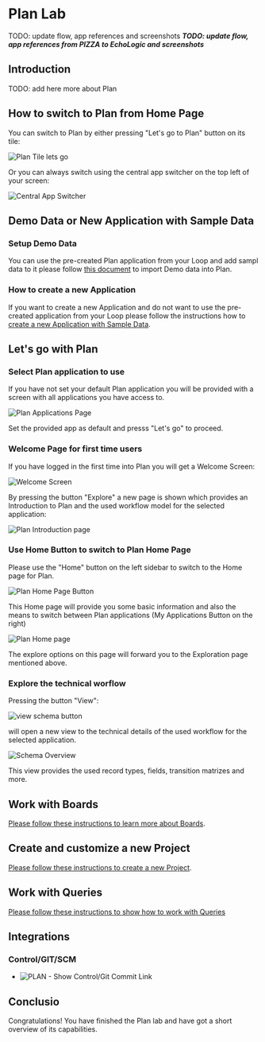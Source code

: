 # Plan Lab

TODO: update flow, app references and screenshots
_**TODO: update flow, app references from PIZZA to EchoLogic and screenshots**_

## Introduction

TODO: add here more about Plan

## How to switch to Plan from Home Page

You can switch to Plan by either pressing "Let's go to Plan" button on its tile:

![Plan Tile lets go](../introduction/media/Loop_switch_to_Plan.png)

Or you can always switch using the central app switcher on the top left of your screen:

![Central App Switcher](../introduction/media/Loop_central_app_control.png)

## Demo Data or New Application with Sample Data

### Setup Demo Data

You can use the pre-created Plan application from your Loop and add sampl data to it please follow [this document](setup/index.md) to import Demo data into Plan.

### How to create a new Application

If you want to create a new Application and do not want to use the pre-created application from your Loop please follow the instructions how to [create a new Application with Sample Data](newapp/index.md).

## Let's go with Plan

### Select Plan application to use

If you have not set your default Plan application you will be provided with a screen with all applications you have access to.

![Plan Applications Page](media/Plan_Applications_page.png)

Set the provided app as default and presss "Let's go" to proceed.

### Welcome Page for first time users

If you have logged in the first time into Plan you will get a Welcome Screen:

![Welcome Screen](media/Plan_welcome_screen.png)

By pressing the button "Explore" a new page is shown which provides an Introduction to Plan and the used workflow model for the selected application:

![Plan Introduction page](media/Plan_welcome_introduction_screen.png)

### Use Home Button to switch to Plan Home Page

Please use the "Home" button on the left sidebar to switch to the Home page for Plan.

![Plan Home Page Button](media/Plan_Home_button.png)

This Home page will provide you some basic information and also the means to switch between Plan applications (My Applications Button on the right)

![Plan Home page](media/Plan_Home_page.png)

The explore options on this page will forward you to the Exploration page mentioned above.

### Explore the technical worflow

Pressing the button "View":

![view schema button](media/Plan_app_view_flow.png)

will open a new view to the technical details of the used workflow for the selected application.

![Schema Overview](media/Plan_app_view_details.png)

This view provides the used record types, fields, transition matrizes and more.

## Work with Boards

[Please follow these instructions to learn more about Boards](boards/index.md).

## Create and customize a new Project

[Please follow these instructions to create a new Project](newproject/index.md).

## Work with Queries

[Please follow these instructions to show how to work with Queries](queries/index.md)

## Integrations

### Control/GIT/SCM

- ![PLAN - Show Control/Git Commit Link](media/PLAN_Show_GitCommit.png)

## Conclusio

Congratulations! You have finished the Plan lab and have got a short overview of its capabilities.
